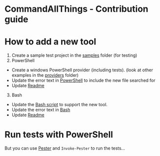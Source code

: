 CommandAllThings - Contribution guide
================

# How to add a new tool

1. Create a sample test project in the [samples](samples/) folder (for testing)
2. PowerShell 
  - Create a windows PowerShell provider (including tests). (look at other examples in the [providers](PowerShell/providers/) folder)
  - Update the error text in [PowerShell](PowerShell/Invoke-CommandAllThings.ps1) to include the new file searched for
  - Update [Readme](PowerShell/README.md)
3. Bash
  - Update the [Bash script](bash/commandAllThings.sh) to support the new tool.
  - Update the error text in [Bash](bash/commandAllThings.sh)
  - Update [Readme](bash/README.md)

# Run tests with PowerShell

But you can use [Pester](https://github.com/pester/Pester) and `Invoke-Pester` to run the tests...
